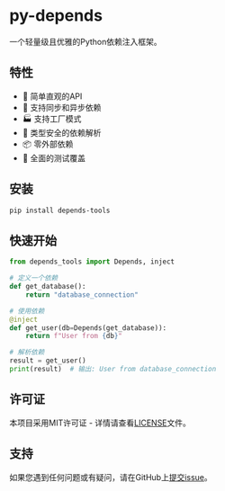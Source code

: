 # py-depends

一个轻量级且优雅的Python依赖注入框架。

## 特性

- 🚀 简单直观的API
- 🔄 支持同步和异步依赖
- 🏭 支持工厂模式
- 🎯 类型安全的依赖解析
- 📦 零外部依赖
- 🧪 全面的测试覆盖

## 安装

```bash
pip install depends-tools
```

## 快速开始

```python
from depends_tools import Depends, inject

# 定义一个依赖
def get_database():
    return "database_connection"

# 使用依赖
@inject
def get_user(db=Depends(get_database)):
    return f"User from {db}"

# 解析依赖
result = get_user()
print(result)  # 输出: User from database_connection
```

## 许可证

本项目采用MIT许可证 - 详情请查看[LICENSE](LICENSE)文件。

## 支持

如果您遇到任何问题或有疑问，请在GitHub上[提交issue](https://github.com/JokerCrying/py-depends/issues)。